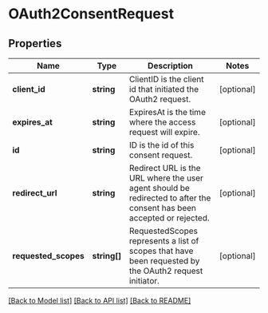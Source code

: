 # OAuth2ConsentRequest

## Properties
Name | Type | Description | Notes
------------ | ------------- | ------------- | -------------
**client_id** | **string** | ClientID is the client id that initiated the OAuth2 request. | [optional] 
**expires_at** | **string** | ExpiresAt is the time where the access request will expire. | [optional] 
**id** | **string** | ID is the id of this consent request. | [optional] 
**redirect_url** | **string** | Redirect URL is the URL where the user agent should be redirected to after the consent has been accepted or rejected. | [optional] 
**requested_scopes** | **string[]** | RequestedScopes represents a list of scopes that have been requested by the OAuth2 request initiator. | [optional] 

[[Back to Model list]](../README.md#documentation-for-models) [[Back to API list]](../README.md#documentation-for-api-endpoints) [[Back to README]](../README.md)


